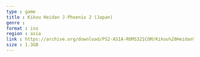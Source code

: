 ```yaml
---
type : game
title : Kikou Heidan J-Phoenix 2 (Japan)
genre : 
format : iso
region : asia
link : https://archive.org/download/PS2-ASIA-ROMS321COM/Kikou%20Heidan%20J-Phoenix%202%20%28Japan%29.7z
size : 1.3GB
---
```

